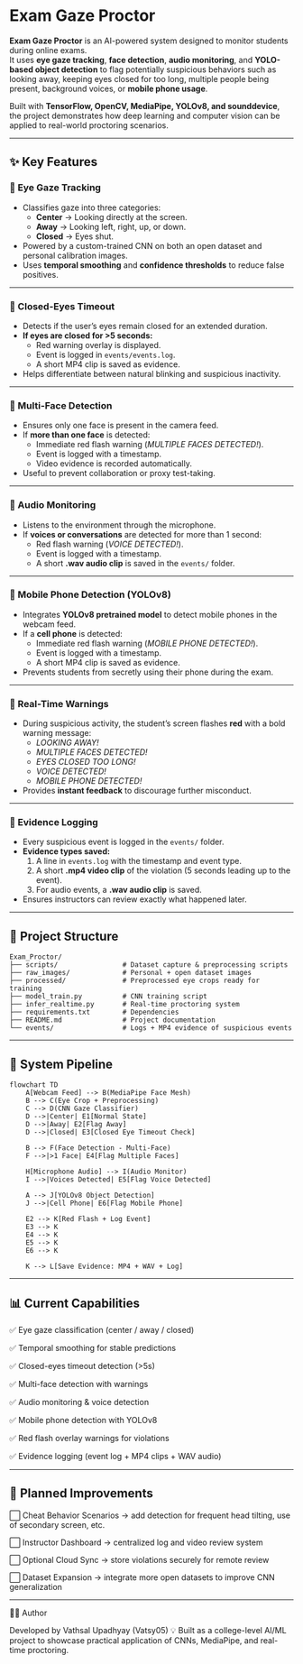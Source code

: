 # Exam Gaze Proctor 

**Exam Gaze Proctor** is an AI-powered system designed to monitor students during online exams.  
It uses **eye gaze tracking**, **face detection**, **audio monitoring**, and **YOLO-based object detection** to flag potentially suspicious behaviors such as looking away, keeping eyes closed for too long, multiple people being present, background voices, or **mobile phone usage**.  

Built with **TensorFlow, OpenCV, MediaPipe, YOLOv8, and sounddevice**, the project demonstrates how deep learning and computer vision can be applied to real-world proctoring scenarios.

---

## ✨ Key Features

### 🔹 Eye Gaze Tracking
- Classifies gaze into three categories:  
  - **Center** → Looking directly at the screen.  
  - **Away** → Looking left, right, up, or down.  
  - **Closed** → Eyes shut.  
- Powered by a custom-trained CNN on both an open dataset and personal calibration images.  
- Uses **temporal smoothing** and **confidence thresholds** to reduce false positives.

---

### 🔹 Closed-Eyes Timeout
- Detects if the user’s eyes remain closed for an extended duration.  
- **If eyes are closed for >5 seconds:**  
  - Red warning overlay is displayed.  
  - Event is logged in `events/events.log`.  
  - A short MP4 clip is saved as evidence.  
- Helps differentiate between natural blinking and suspicious inactivity.

---

### 🔹 Multi-Face Detection
- Ensures only one face is present in the camera feed.  
- If **more than one face** is detected:  
  - Immediate red flash warning (*MULTIPLE FACES DETECTED!*).  
  - Event is logged with a timestamp.  
  - Video evidence is recorded automatically.  
- Useful to prevent collaboration or proxy test-taking.

---

### 🔹 Audio Monitoring
- Listens to the environment through the microphone.  
- If **voices or conversations** are detected for more than 1 second:  
  - Red flash warning (*VOICE DETECTED!*).  
  - Event is logged with a timestamp.  
  - A short **.wav audio clip** is saved in the `events/` folder.

---

### 🔹 Mobile Phone Detection (YOLOv8)
- Integrates **YOLOv8 pretrained model** to detect mobile phones in the webcam feed.  
- If a **cell phone** is detected:  
  - Immediate red flash warning (*MOBILE PHONE DETECTED!*).  
  - Event is logged with a timestamp.  
  - A short MP4 clip is saved as evidence.  
- Prevents students from secretly using their phone during the exam.

---

### 🔹 Real-Time Warnings
- During suspicious activity, the student’s screen flashes **red** with a bold warning message:  
  - *LOOKING AWAY!*  
  - *MULTIPLE FACES DETECTED!*  
  - *EYES CLOSED TOO LONG!*  
  - *VOICE DETECTED!*  
  - *MOBILE PHONE DETECTED!*  
- Provides **instant feedback** to discourage further misconduct.  

---

### 🔹 Evidence Logging
- Every suspicious event is logged in the `events/` folder.  
- **Evidence types saved:**  
  1. A line in `events.log` with the timestamp and event type.  
  2. A short **.mp4 video clip** of the violation (5 seconds leading up to the event).  
  3. For audio events, a **.wav audio clip** is saved.  
- Ensures instructors can review exactly what happened later.

---

## 📂 Project Structure

```
Exam_Proctor/
├── scripts/                # Dataset capture & preprocessing scripts
├── raw_images/             # Personal + open dataset images
├── processed/              # Preprocessed eye crops ready for training
├── model_train.py          # CNN training script
├── infer_realtime.py       # Real-time proctoring system
├── requirements.txt        # Dependencies
├── README.md               # Project documentation
└── events/                 # Logs + MP4 evidence of suspicious events
```

---

## 🔄 System Pipeline

```mermaid
flowchart TD
    A[Webcam Feed] --> B(MediaPipe Face Mesh)
    B --> C(Eye Crop + Preprocessing)
    C --> D(CNN Gaze Classifier)
    D -->|Center| E1[Normal State]
    D -->|Away| E2[Flag Away]
    D -->|Closed| E3[Closed Eye Timeout Check]

    B --> F(Face Detection - Multi-Face)
    F -->|>1 Face| E4[Flag Multiple Faces]

    H[Microphone Audio] --> I(Audio Monitor)
    I -->|Voices Detected| E5[Flag Voice Detected]

    A --> J[YOLOv8 Object Detection]
    J -->|Cell Phone| E6[Flag Mobile Phone]

    E2 --> K[Red Flash + Log Event]
    E3 --> K
    E4 --> K
    E5 --> K
    E6 --> K

    K --> L[Save Evidence: MP4 + WAV + Log]

```
---

## 📊 Current Capabilities

✅ Eye gaze classification (center / away / closed)

✅ Temporal smoothing for stable predictions

✅ Closed-eyes timeout detection (>5s)

✅ Multi-face detection with warnings

✅ Audio monitoring & voice detection

✅ Mobile phone detection with YOLOv8

✅ Red flash overlay warnings for violations

✅ Evidence logging (event log + MP4 clips + WAV audio)

---

## 🔮 Planned Improvements

⬜ Cheat Behavior Scenarios → add detection for frequent head tilting, use of secondary screen, etc.

⬜ Instructor Dashboard → centralized log and video review system

⬜ Optional Cloud Sync → store violations securely for remote review

⬜ Dataset Expansion → integrate more open datasets to improve CNN generalization

---

👨‍💻 Author

Developed by Vathsal Upadhyay (Vatsy05)
💡 Built as a college-level AI/ML project to showcase practical application of CNNs, MediaPipe, and real-time proctoring.